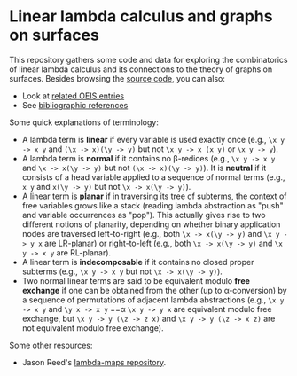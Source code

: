 # Linear lambda calculus and graphs on surfaces

This repository gathers some code and data for exploring the
combinatorics of linear lambda calculus and its connections to the
theory of graphs on surfaces.  Besides browsing the
[source code](src/), you can also:

* Look at [related OEIS entries](doc/oeis.md)
* See [bibliographic references](doc/refs.md)

Some quick explanations of terminology:

* A lambda term is **linear** if every variable is used exactly once (e.g., `\x y -> x y` and `(\x -> x)(\y -> y)` but not `\x y -> x (x y)` or `\x y -> y`).
* A lambda term is **normal** if it contains no β-redices (e.g., `\x y -> x y` and `\x -> x(\y -> y)` but not `(\x -> x)(\y -> y)`). It is **neutral** if it consists of a head variable applied to a sequence of normal terms (e.g., `x y` and `x(\y -> y)` but not `\x -> x(\y -> y)`).
* A linear term is **planar** if in traversing its tree of subterms, the context of free variables grows like a stack (reading lambda abstraction as "push" and variable occurrences as "pop"). This actually gives rise to two different notions of planarity, depending on whether binary application nodes are traversed left-to-right (e.g., both `\x -> x(\y -> y)` and `\x y -> y x` are LR-planar) or right-to-left (e.g., both `\x -> x(\y -> y)` and `\x y -> x y` are RL-planar).
* A linear term is **indecomposable** if it contains no closed proper subterms (e.g., `\x y -> x y` but not `\x -> x(\y -> y)`).
* Two normal linear terms are said to be equivalent modulo **free exchange** if one can be obtained from the other (up to α-conversion) by a sequence of permutations of adjacent lambda abstractions (e.g., `\x y -> x y` and `\y x -> x y` ==α `\x y -> y x` are equivalent modulo free exchange, but `\x y -> y (\z -> z x)` and `\x y -> y (\z -> x z)` are not equivalent modulo free exchange).

Some other resources:

* Jason Reed's [lambda-maps repository](https://github.com/jcreedcmu/lambda-maps).

